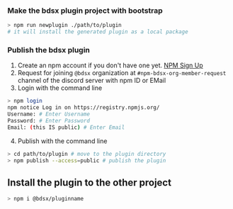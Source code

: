 
### Make the bdsx plugin project with bootstrap
```sh
> npm run newplugin ./path/to/plugin 
# it will install the generated plugin as a local package
```

### Publish the bdsx plugin
1. Create an npm account if you don't have one yet. [NPM Sign Up](https://www.npmjs.com/signup)
2. Request for joining `@bdsx` organization at `#npm-bdsx-org-member-request` channel of the discord server with npm ID or EMail
3. Login with the command line
```sh
> npm login
npm notice Log in on https://registry.npmjs.org/
Username: # Enter Username
Password: # Enter Password
Email: (this IS public) # Enter Email
```
4. Publish with the command line
```sh
> cd path/to/plugin # move to the plugin directory
> npm publish --access=public # publish the plugin
```

## Install the plugin to the other project
```sh
> npm i @bdsx/pluginname
```